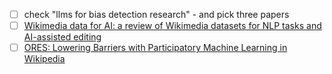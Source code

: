 - [ ] check "llms for bias detection research" - and pick three papers
- [ ] [Wikimedia data for AI: a review of Wikimedia datasets for NLP tasks and AI-assisted editing](https://arxiv.org/abs/2410.08918)
- [ ] [ORES: Lowering Barriers with Participatory Machine Learning in Wikipedia](https://arxiv.org/abs/1909.05189)
